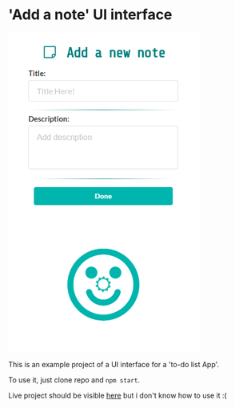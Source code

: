 # 'Add a note' UI interface

![App preview](/img/preview.png)

This is an example project of a UI interface for a 'to-do list App'. 

To use it, just clone repo and `npm start`.

Live project should be visible [here](https://fredjrdn.github.io/notes/) but i don't know how to use it :(
